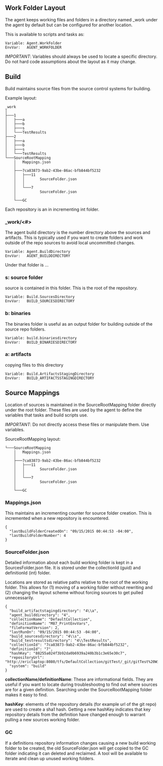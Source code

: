 ## Work Folder Layout

The agent keeps working files and folders in a directory named _work under the agent by default but can be configured for another location.

This is available to scripts and tasks as:

```
Variable: Agent.WorkFolder
EnvVar:   AGENT_WORKFOLDER
```

*IMPORTANT*: Variables should always be used to locate a specific directory.  Do not hard code assumptions about the layout as it may change.

## Build

Build maintains source files from the source control systems for building.  

Example layout:

```
_work
│  
├───1
│   ├───a
│   ├───b
│   ├───s
│   └───TestResults
├───2
│   ├───a
│   ├───b
│   ├───s
│   └───TestResults
└───SourceRootMapping
    │   Mappings.json
    │  
    ├───7ca83873-9ab2-43be-86ac-bfb844bf5232
    │   ├───11
    │   │       SourceFolder.json
    │   │      
    │   └───7
    │           SourceFolder.json
    │          
    └───GC
```

Each repository is an in incrementing int folder.  

### _work/<#>

The agent build directory is the number directory above the sources and artifacts.  This is typically used if you want to create folders and work outside of the repo sources to avoid local uncommitted changes.

```
Variable: Agent.BuildDirectory
EnvVar:   AGENT_BUILDDIRECTORY
```

Under that folder is ...

### s: source folder

source is contained in this folder.  This is the root of the repository.

```
Variable: Build.SourcesDirectory
EnvVar:   BUILD_SOURCESDIRECTORY
```

### b: binaries

The binaries folder is useful as an output folder for building outside of the source repo folders.

```
Variable: build.binariesdirectory
EnvVar:   BUILD_BINARIESDIRECTORY
```

### a: artifacts

copying files to this directory

```
Variable: Build.ArtifactsStagingDirectory
EnvVar:   BUILD_ARTIFACTSSTAGINGDIRECTORY
```

## Source Mappings

Location of sources is maintained in the SourceRootMapping folder directly under the root folder.  These files are used by the agent to define the variables that tasks and build scripts use. 

*IMPORTANT*: Do not directly access these files or manipulate them.  Use variables.

SourceRootMapping layout:

```
└───SourceRootMapping
    │   Mappings.json
    │  
    ├───7ca83873-9ab2-43be-86ac-bfb844bf5232
    │   ├───11
    │   │       SourceFolder.json
    │   │      
    │   └───7
    │           SourceFolder.json
    │          
    └───GC
```

### Mappings.json

This maintains an incrementing counter for source folder creation.  This is incremented when a new repository is encountered.

```
{
  "lastBuildFolderCreatedOn": "09/15/2015 00:44:53 -04:00",
  "lastBuildFolderNumber": 4
}
```

### SourceFolder.json

Detailed information about each build working folder is kept in a SourcesFolder.json file.  It is stored under the collectionId (guid) and definitionId (int) folder.

Locations are stored as relative paths relative to the root of the working folder.  This allows for (1) moving of a working folder without rewriting and (2) changing the layout scheme without forcing sources to get pulled unnecessarily.

```
{
  "build_artifactstagingdirectory": "4\\a",
  "agent_builddirectory": "4",
  "collectionName": "DefaultCollection",
  "definitionName": "M87_PrintEnvVars",
  "fileFormatVersion": 2,
  "lastRunOn": "09/15/2015 00:44:53 -04:00",
  "build_sourcesdirectory": "4\\s",
  "build_testresultsdirectory": "4\\TestResults",
  "collectionId": "7ca83873-9ab2-43be-86ac-bfb844bf5232",
  "definitionId": "7",
  "hashKey": "88255a024f3b92da0b6939a240b3b1c3e65e30c7",
  "repositoryUrl": "http://ericlaptop:8080/tfs/DefaultCollection/gitTest/_git/gitTest%20WithSpace",
  "system": "build"
}
```

**collectionName/definitionName**: These are informational fields.  They are useful if you want to locate during troubleshootng to find out where sources are for a given definition.  Searching under the SourceRootMapping folder makes it easy to find. 

**hashKey**: elements of the repository details (for example url of the git repo) are used to create a sha1 hash.  Getting a new hashKey indicates that key repository details from the definition have changed enough to warrant pulling a new sources working folder.


### GC

If a definitions repository information changes causing a new build working folder to be created, the old SourceFolder.json will get copied to the GC folder indicating it can deleted and reclaimed.  A tool will be available to iterate and clean up unused working folders.









